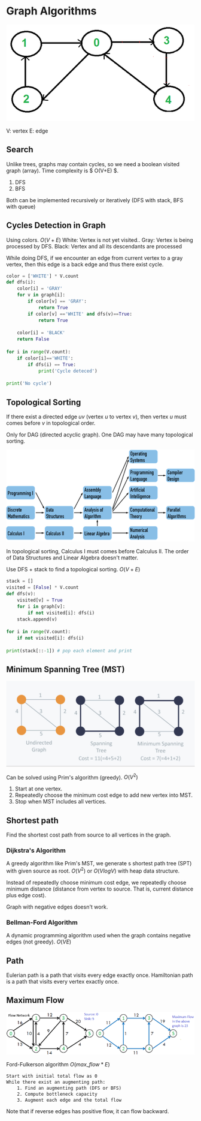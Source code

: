 # Graph Algorithms

![](figures/directedgraph.png)

V: vertex
E: edge

## Search

Unlike trees, graphs may contain cycles, so we need a boolean visited graph (array). Time complexity is $ O(V+E) $.

1. DFS
2. BFS

Both can be implemented recursively or iteratively (DFS with stack, BFS with queue)

## Cycles Detection in Graph
Using colors. $O(V+E)$
White: Vertex is not yet visited..
Gray: Vertex is being processed by DFS.
Black: Vertex and all its descendants are processed

While doing DFS, if we encounter an edge from current vertex to a gray vertex, then this edge is a back edge and thus there exist cycle.

```Python
color = ['WHITE'] * V.count
def dfs(i):
	color[i] = 'GRAY'
	for v in graph[i]:
		if color[v] == 'GRAY':
			return True
		if color[v] =='WHITE' and dfs(v)==True:
			return True
	
	color[i] = 'BLACK'
	return False

for i in range(V.count):
	if color[i]=='WHITE':
		if dfs(i) == True:
			print('Cycle deteced')

print('No cycle')
```

## Topological Sorting

If there exist a directed edge $uv$ (vertex $u$ to vertex $v$), then vertex $u$ must comes before $v$ in topological order.

Only for DAG (directed acyclic graph). One DAG may have many topological sorting.

![](figures/DAG.png)

In topological sorting, Calculus I must comes before Calculus II. The order of Data Structures and Linear Algebra doesn't matter.

Use DFS + stack to find a topological sorting. $O(V+E)$
```Python
stack = []
visited = [False] * V.count
def dfs(v):
	visited[v] = True
	for i in graph[v]:
		if not visited[i]: dfs(i)
	stack.append(v)

for i in range(V.count):
	if not visited[i]: dfs(i)

print(stack[::-1]) # pop each element and print
```

## Minimum Spanning Tree (MST)
![](figures/MST.png)

Can be solved using Prim's algorithm (greedy). $O(V^2)$
1. Start at one vertex.
2. Repeatedly choose the minimum cost edge to add new vertex into MST.
3. Stop when MST includes all vertices.

## Shortest path
Find the shortest cost path from source to all vertices in the graph. 

### Dijkstra's Algorithm

A greedy algorithm like Prim's MST, we generate s shortest path tree (SPT) with given source as root. $O(V^2)$ or $O(VlogV)$ with heap data structure.

Instead of repeatedly choose minimum cost edge, we repeatedly choose minimum distance (distance from vertex to source. That is, current distance plus edge cost).

Graph with negative edges doesn't work.

### Bellman-Ford Algorithm

A dynamic programming algorithm used when the graph contains negative edges (not greedy). $O(VE)$

## Path

Eulerian path is a path that visits every edge exactly once.
Hamiltonian path is a path that visits every vertex exactly once.

## Maximum Flow
![](figures/maximum_flow.png)

Ford-Fulkerson algorithm $O(max\_flow * E)$
```
Start with initial total flow as 0
While there exist an augmenting path:
	1. Find an augmenting path (DFS or BFS)
	2. Compute bottleneck capacity
	3. Augment each edge and the total flow
```
Note that if reverse edges has positive flow, it can flow backward.

